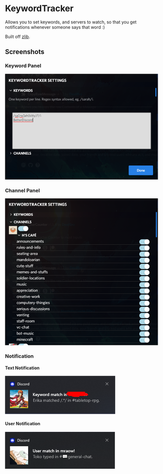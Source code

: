 # KeywordTracker

Allows you to set keywords, and servers to watch, so that you get notifications whenever someone says that word :)

Built off [zlib](https://github.com/rauenzi/BDPluginLibrary).

## Screenshots

### Keyword Panel

![](KeywordPanel.png)

### Channel Panel

![](ChannelPanel.png)

### Notification

#### Text Notification

![](TextNotification.png)

#### User Notification

![](UserNotification.png)
